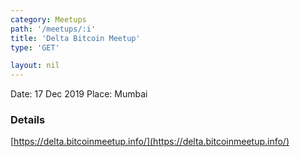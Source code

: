 ```yaml
---
category: Meetups
path: '/meetups/:i'
title: 'Delta Bitcoin Meetup'
type: 'GET'

layout: nil
---
```


Date: 17 Dec 2019
Place: Mumbai

### Details

[https://delta.bitcoinmeetup.info/](https://delta.bitcoinmeetup.info/)
